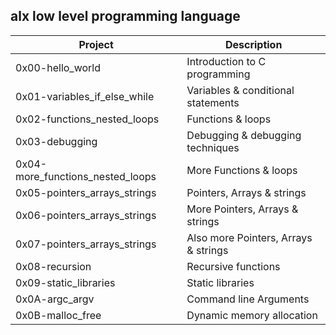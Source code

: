 ## alx low level programming language
 Project                          | Description                          |
|----------------------------------|--------------------------------------|
| 0x00-hello_world              | Introduction to C programming        |
| 0x01-variables_if_else_while     | Variables & conditional statements   |
| 0x02-functions_nested_loops      | Functions & loops                    |
| 0x03-debugging                   | Debugging & debugging techniques     |
| 0x04-more_functions_nested_loops | More Functions & loops               |
| 0x05-pointers_arrays_strings     | Pointers, Arrays & strings           |
| 0x06-pointers_arrays_strings     | More Pointers, Arrays & strings      |
| 0x07-pointers_arrays_strings     | Also more Pointers, Arrays & strings |
| 0x08-recursion                   | Recursive functions                  |
| 0x09-static_libraries            | Static libraries                     |
| 0x0A-argc_argv                   | Command line Arguments               |
| 0x0B-malloc_free                 | Dynamic memory allocation            |
